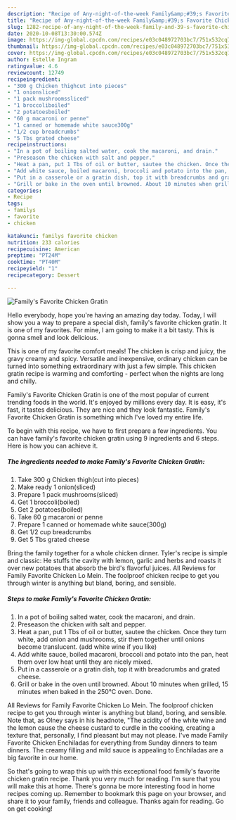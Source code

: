 ```yaml
---
description: "Recipe of Any-night-of-the-week Family&amp;#39;s Favorite Chicken Gratin"
title: "Recipe of Any-night-of-the-week Family&amp;#39;s Favorite Chicken Gratin"
slug: 1282-recipe-of-any-night-of-the-week-family-and-39-s-favorite-chicken-gratin
date: 2020-10-08T13:30:00.574Z
image: https://img-global.cpcdn.com/recipes/e03c048972703bc7/751x532cq70/familys-favorite-chicken-gratin-recipe-main-photo.jpg
thumbnail: https://img-global.cpcdn.com/recipes/e03c048972703bc7/751x532cq70/familys-favorite-chicken-gratin-recipe-main-photo.jpg
cover: https://img-global.cpcdn.com/recipes/e03c048972703bc7/751x532cq70/familys-favorite-chicken-gratin-recipe-main-photo.jpg
author: Estelle Ingram
ratingvalue: 4.6
reviewcount: 12749
recipeingredient:
- "300 g Chicken thighcut into pieces"
- "1 onionsliced"
- "1 pack mushroomssliced"
- "1 broccoliboiled"
- "2 potatoesboiled"
- "60 g macaroni or penne"
- "1 canned or homemade white sauce300g"
- "1/2 cup breadcrumbs"
- "5 Tbs grated cheese"
recipeinstructions:
- "In a pot of boiling salted water, cook the macaroni, and drain."
- "Preseason the chicken with salt and pepper."
- "Heat a pan, put 1 Tbs of oil or butter, sautee the chicken. Once they turn white, add onion and mushrooms, stir them together until onions become translucent. (add white wine if you like)"
- "Add white sauce, boiled macaroni, broccoli and potato into the pan, heat them over low heat until they are nicely mixed."
- "Put in a casserole or a gratin dish, top it with breadcrumbs and grated cheese."
- "Grill or bake in the oven until browned. About 10 minutes when grilled, 15 minutes when baked in the 250℃ oven. Done."
categories:
- Recipe
tags:
- familys
- favorite
- chicken

katakunci: familys favorite chicken 
nutrition: 233 calories
recipecuisine: American
preptime: "PT24M"
cooktime: "PT40M"
recipeyield: "1"
recipecategory: Dessert

---
```



![Family&#39;s Favorite Chicken Gratin](https://img-global.cpcdn.com/recipes/e03c048972703bc7/751x532cq70/familys-favorite-chicken-gratin-recipe-main-photo.jpg)

Hello everybody, hope you're having an amazing day today. Today, I will show you a way to prepare a special dish, family&#39;s favorite chicken gratin. It is one of my favorites. For mine, I am going to make it a bit tasty. This is gonna smell and look delicious.

This is one of my favorite comfort meals! The chicken is crisp and juicy, the gravy creamy and spicy. Versatile and inexpensive, ordinary chicken can be turned into something extraordinary with just a few simple. This chicken gratin recipe is warming and comforting - perfect when the nights are long and chilly.

Family&#39;s Favorite Chicken Gratin is one of the most popular of current trending foods in the world. It's enjoyed by millions every day. It is easy, it's fast, it tastes delicious. They are nice and they look fantastic. Family&#39;s Favorite Chicken Gratin is something which I've loved my entire life.


To begin with this recipe, we have to first prepare a few ingredients. You can have family&#39;s favorite chicken gratin using 9 ingredients and 6 steps. Here is how you can achieve it.

<!--inarticleads1-->

##### The ingredients needed to make Family&#39;s Favorite Chicken Gratin:

1. Take 300 g Chicken thigh(cut into pieces)
1. Make ready 1 onion(sliced)
1. Prepare 1 pack mushrooms(sliced)
1. Get 1 broccoli(boiled)
1. Get 2 potatoes(boiled)
1. Take 60 g macaroni or penne
1. Prepare 1 canned or homemade white sauce(300g)
1. Get 1/2 cup breadcrumbs
1. Get 5 Tbs grated cheese


Bring the family together for a whole chicken dinner. Tyler&#39;s recipe is simple and classic: He stuffs the cavity with lemon, garlic and herbs and roasts it over new potatoes that absorb the bird&#39;s flavorful juices. All Reviews for Family Favorite Chicken Lo Mein. The foolproof chicken recipe to get you through winter is anything but bland, boring, and sensible. 

<!--inarticleads2-->

##### Steps to make Family&#39;s Favorite Chicken Gratin:

1. In a pot of boiling salted water, cook the macaroni, and drain.
1. Preseason the chicken with salt and pepper.
1. Heat a pan, put 1 Tbs of oil or butter, sautee the chicken. Once they turn white, add onion and mushrooms, stir them together until onions become translucent. (add white wine if you like)
1. Add white sauce, boiled macaroni, broccoli and potato into the pan, heat them over low heat until they are nicely mixed.
1. Put in a casserole or a gratin dish, top it with breadcrumbs and grated cheese.
1. Grill or bake in the oven until browned. About 10 minutes when grilled, 15 minutes when baked in the 250℃ oven. Done.


All Reviews for Family Favorite Chicken Lo Mein. The foolproof chicken recipe to get you through winter is anything but bland, boring, and sensible. Note that, as Olney says in his headnote, &#34;The acidity of the white wine and the lemon cause the cheese custard to curdle in the cooking, creating a texture that, personally, I find pleasant but may not please. I&#39;ve made Family Favorite Chicken Enchiladas for everything from Sunday dinners to team dinners. The creamy filling and mild sauce is appealing to Enchiladas are a big favorite in our home. 

So that's going to wrap this up with this exceptional food family&#39;s favorite chicken gratin recipe. Thank you very much for reading. I'm sure that you will make this at home. There's gonna be more interesting food in home recipes coming up. Remember to bookmark this page on your browser, and share it to your family, friends and colleague. Thanks again for reading. Go on get cooking!
